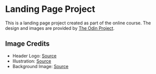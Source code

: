 # Landing Page Project

This is a landing page project created as part of the online course. The design and images are provided by [The Odin Project](#).

## Image Credits
- Header Logo: [Source](#)
- Illustration: [Source](#)
- Background Image: [Source](#)
